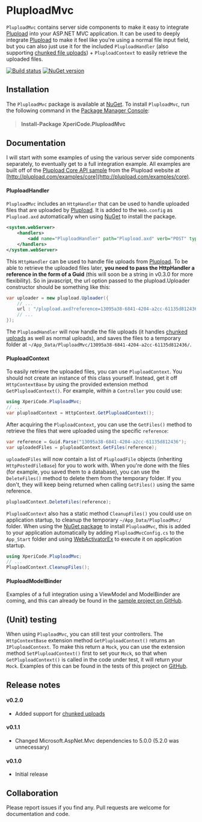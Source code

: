 # PluploadMvc

`PluploadMvc` contains server side components to make it easy to integrate [Plupload](http://plupload.com) into your ASP.NET MVC application. It can be used to deeply integrate [Plupload](http://plupload.com) to make it feel like you're using a normal file input field, but you can also just use it for the included `PluploadHandler` (also supporting [chunked file uploads](http://plupload.com/docs/Chunking)) + `PluploadContext` to easily retrieve the uploaded files. 

[![Build status](http://img.shields.io/appveyor/ci/mwijnands/pluploadmvc.svg?style=flat)](https://ci.appveyor.com/project/mwijnands/pluploadmvc) [![NuGet version](http://img.shields.io/nuget/v/XperiCode.PluploadMvc.svg?style=flat)](https://www.nuget.org/packages/XperiCode.PluploadMvc)

## Installation

The `PluploadMvc` package is available at [NuGet](https://www.nuget.org/packages/XperiCode.PluploadMvc). To install `PluploadMvc`, run the following command in the [Package Manager Console](http://docs.nuget.org/docs/start-here/using-the-package-manager-console):

> #### Install-Package XperiCode.PluploadMvc

## Documentation

I will start with some examples of using the various server side components separately, to eventually get to a full integration example. All examples are built off of the [Plupload Core API sample](http://plupload.com/examples/core) from the Plupload website at [http://plupload.com/examples/core](http://plupload.com/examples/core).

#### PluploadHandler

`PluploadMvc` includes an `HttpHandler` that can be used to handle uploaded files that are uploaded by [Plupload](http://plupload.com). It is added to the `Web.config` as `Plupload.axd` automatically when using [NuGet]([NuGet](https://www.nuget.org/packages/XperiCode.PluploadMvc)) to install the package.

```xml
<system.webServer>
    <handlers>
        <add name="PluploadHandler" path="Plupload.axd" verb="POST" type="XperiCode.PluploadMvc.PluploadHandler, XperiCode.PluploadMvc" />
    </handlers>
</system.webServer>
```

This `HttpHandler` can be used to handle file uploads from [Plupload](http://plupload.com). To be able to retrieve the uploaded files later, **you need to pass the HttpHandler a reference in the form of a Guid** (this will soon be a string in v0.3.0 for more flexibility). So in javascript, the url option passed to the plupload.Uploader constructor should be something like this:

```c#
var uploader = new plupload.Uploader({
    // ...
    url : "/plupload.axd?reference=13095a38-6841-4204-a2cc-61135d812436",
    // ...
});
```

The `PluploadHandler` will now handle the file uploads (it handles [chunked uploads](http://plupload.com/docs/Chunking) as well as normal uploads), and saves the files to a temporary folder at `~/App_Data/PluploadMvc/13095a38-6841-4204-a2cc-61135d812436/`.

#### PluploadContext

To easily retrieve the uploaded files, you can use `PluploadContext`. You should not create an instance of this class yourself. Instead, get it off `HttpContextBase` by using the provided extension method `GetPluploadContext()`. For example, within a `Controller` you could use:

```c#
using XperiCode.PluploadMvc;
// ...
var pluploadContext = HttpContext.GetPluploadContext();
```

After acquiring the `PluploadContext`, you can use the `GetFiles()` method to retrieve the files that were uploaded using the specific `reference`:

```c#
var reference = Guid.Parse("13095a38-6841-4204-a2cc-61135d812436");
var uploadedFiles = pluploadContext.GetFiles(reference);
```

`uploadedFiles` will now contain a list of `PluploadFile` objects (inheriting `HttpPostedFileBase`) for you to work with. When you're done with the files (for example, you saved them to a database), you can use the `DeleteFiles()` method to delete them from the temporary folder. If you don't, they will keep being returned when calling `GetFiles()` using the same reference.

```c#
pluploadContext.DeleteFiles(reference);
```

`PluploadContext` also has a static method `CleanupFiles()` you could use on application startup, to cleanup the temporary `~/App_Data/PluploadMvc/` folder. When using the [NuGet package](https://www.nuget.org/packages/XperiCode.PluploadMvc) to install `PluploadMvc`, this is added to your application automatically by adding `PluploadMvcConfig.cs` to the `App_Start` folder and using [WebActivatorEx](https://www.nuget.org/packages/WebActivatorEx/2.0.0) to execute it on application startup.

```c#
using XperiCode.PluploadMvc;
// ...
PluploadContext.CleanupFiles();
```

#### PluploadModelBinder

Examples of a full integration using a ViewModel and ModelBinder are coming, and this can already be found in the [sample project on GitHub](https://github.com/mwijnands/PluploadMvc/tree/master/PluploadMvc.Sample).

## (Unit) testing

When using `PluploadMvc`, you can still test your controllers. The `HttpContextBase` extension method `GetPluploadContext()` returns an `IPluploadContext`. To make this return a `Mock`, you can use the extension method `SetPluploadContext()` first to set your `Mock`, so that when `GetPluploadContext()` is called in the code under test, it will return your `Mock`. Examples of this can be found in the tests of this project on [GitHub](https://github.com/mwijnands/PluploadMvc).

## Release notes

#### v0.2.0

- Added support for [chunked uploads](http://plupload.com/docs/Chunking)

#### v0.1.1
- Changed Microsoft.AspNet.Mvc dependencies to 5.0.0 (5.2.0 was unnecessary)

#### v0.1.0

- Initial release

## Collaboration

Please report issues if you find any. Pull requests are welcome for documentation and code.
